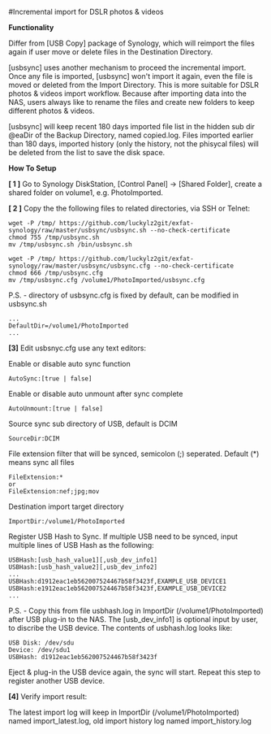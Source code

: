 #Incremental import for DSLR photos & videos

**Functionality**

Differ from [USB Copy] package of Synology, which will reimport the files again if user move or delete files in the Destination Directory.

[usbsync] uses another mechanism to proceed the incremental import. Once any file is imported, [usbsync] won't import it again, even the file is moved or deleted from the Import Directory. This is more suitable for DSLR photos & videos import workflow. Because after importing data into the NAS, users always like to rename the files and create new folders to keep different photos & videos.

[usbsync] will keep recent 180 days imported file list in the hidden sub dir @eaDir of the Backup Directory, named copied.log. Files imported earlier than 180 days, imported history (only the history, not the phisycal files) will be deleted from the list to save the disk space.

**How To Setup**

**[ 1 ]** Go to Synology DiskStation, [Control Panel] -> [Shared Folder], create a shared folder on volume1, e.g. PhotoImported.

**[ 2 ]** Copy the the following files to related directories, via SSH or Telnet:
```
wget -P /tmp/ https://github.com/luckylz2git/exfat-synology/raw/master/usbsync/usbsync.sh --no-check-certificate
chmod 755 /tmp/usbsync.sh
mv /tmp/usbsync.sh /bin/usbsync.sh

wget -P /tmp/ https://github.com/luckylz2git/exfat-synology/raw/master/usbsync/usbsync.cfg --no-check-certificate
chmod 666 /tmp/usbsync.cfg
mv /tmp/usbsync.cfg /volume1/PhotoImported/usbsync.cfg
```
P.S. - directory of usbsync.cfg is fixed by default, can be modified in usbsync.sh
```
...
DefaultDir=/volume1/PhotoImported
...
```

**[3]** Edit usbsnyc.cfg use any text editors:

Enable or disable auto sync function
```
AutoSync:[true | false]
```

Enable or disable auto unmount after sync complete
```
AutoUnmount:[true | false]
```

Source sync sub directory of USB, default is DCIM
```
SourceDir:DCIM
```

File extension filter that will be synced, semicolon (;) seperated. Default (*) means sync all files
```
FileExtension:*
or
FileExtension:nef;jpg;mov
```

Destination import target directory
```
ImportDir:/volume1/PhotoImported
```

Register USB Hash to Sync.
If multiple USB need to be synced, input multiple lines of USB Hash as the following:
```
USBHash:[usb_hash_value1][,usb_dev_info1]
USBHash:[usb_hash_value2][,usb_dev_info2]
...
USBHash:d1912eac1eb562007524467b58f3423f,EXAMPLE_USB_DEVICE1
USBHash:e1912eac1eb562007524467b58f3423f,EXAMPLE_USB_DEVICE2
...
```
P.S. - Copy this from file usbhash.log in ImportDir (/volume1/PhotoImported) after USB plug-in to the NAS. The [usb_dev_info1] is optional input by user, to discribe the USB device. The contents of usbhash.log looks like:
```
USB Disk: /dev/sdu
Device: /dev/sdu1
USBHash: d1912eac1eb562007524467b58f3423f
```
Eject & plug-in the USB device again, the sync will start. Repeat this step to register another USB device.

**[4]** Verify import result:

The latest import log will keep in ImportDir (/volume1/PhotoImported) named import_latest.log, old import history log named import_history.log
